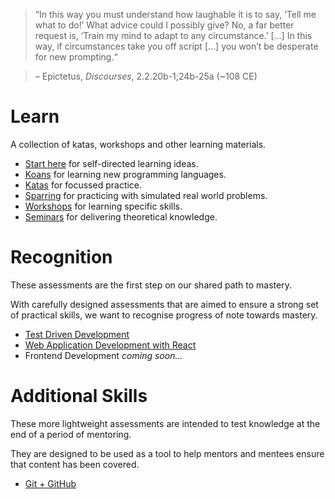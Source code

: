 > “In this way you must understand how laughable it is to say, ‘Tell me what to do!’ 
> What advice could I possibly give? 
> No, a far better request is, 
> ‘Train my mind to adapt to any circumstance.’ […] 
> In this way, if circumstances take you off script […] 
> you won’t be desperate for new prompting.“

> – Epictetus, _Discourses_, 2.2.20b-1;24b-25a (~108 CE)


# Learn

A collection of katas, workshops and other learning materials.

* [Start here](./ideas) for self-directed learning ideas.
* [Koans](./koans) for learning new programming languages.
* [Katas](./katas) for focussed practice.
* [Sparring](./sparring) for practicing with simulated real world problems. 
* [Workshops](./workshops) for learning specific skills.
* [Seminars](./seminars) for delivering theoretical knowledge.

# Recognition

These assessments are the first step on our shared path to mastery. 

With carefully designed assessments that are aimed to ensure a strong set of practical skills, we want to recognise progress of note towards mastery.

* [Test Driven Development](./core-skills/tdd/README.md)
* [Web Application Development with React](./core-skills/web-application-development-with-react/README.md)
* Frontend Development _coming soon..._

# Additional Skills

These more lightweight assessments are intended to test knowledge at the end of a period of mentoring.

They are designed to be used as a tool to help mentors and mentees ensure that content has been covered.

* [Git + GitHub](./additional-skills/git)

